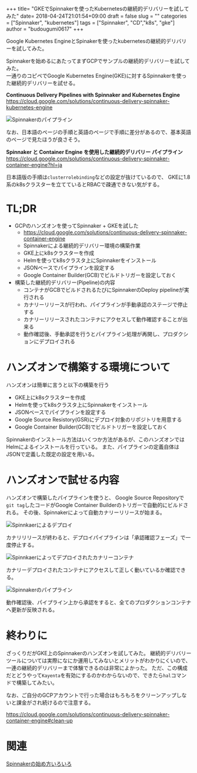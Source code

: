 +++
title= "GKEでSpinnakerを使ったKubernetesの継続的デリバリーを試してみた"
date= 2018-04-24T21:01:54+09:00
draft = false
slug = ""
categories = ["Spinnaker", "kubernetes"]
tags = ["Spinnaker", "CD","k8s", "gke"]
author = "budougumi0617"
+++

Google Kubernetes EngineとSpinakerを使ったkubernetesの継続的デリバリーを試してみた。

Spinnakerを始めるにあたってまずGCPでサンプルの継続的デリバリーを試してみた。  
一通りのコピペでGoogle Kubernetes Engine(GKE)に対するSpinnakerを使った継続的デリバリーを試せる。

**Continuous Delivery Pipelines with Spinnaker and Kubernetes Engine**  
https://cloud.google.com/solutions/continuous-delivery-spinnaker-kubernetes-engine


![Spinnakerのパイプライン](/2018/04/spinnaker-pipeline.png)

なお、日本語のページの手順と英語のページで手順に差分があるので、基本英語のページで見たほうが良さそう。

**Spinnaker と Container Engine を使用した継続的デリバリー パイプライン**  
https://cloud.google.com/solutions/continuous-delivery-spinnaker-container-engine?hl=ja

日本語版の手順は`clusterrolebinding`などの設定が抜けているので、
GKEに1.8系のk8sクラスターを立てているとRBACで疎通できない気がする。

# TL;DR

- GCPのハンズオンを使ってSpinnaker + GKEを試した
  - https://cloud.google.com/solutions/continuous-delivery-spinnaker-container-engine
  - Spinnakerによる継続的デリバリー環境の構築作業
  - GKE上にk8sクラスターを作成
  - Helmを使ってk8sクラスタ上にSpinnakerをインストール
  - JSONベースでパイプラインを設定する
  - Google Container Builder(GCB)でビルドトリガーを設定しておく
- 構築した継続的デリバリー(Pipeline)の内容
  - コンテナがGCBでビルドされるたびにSpinnakerのDeploy pipelineが実行される
  - カナリーリリースが行われ、パイプラインが手動承認のステージで停止する
  - カナリーリリースされたコンテナにアクセスして動作確認することが出来る
  - 動作確認後、手動承認を行うとパイプライン処理が再開し、プロダクションにデプロイされる


# ハンズオンで構築する環境について
ハンズオンは簡単に言うと以下の構築を行う

- GKE上にk8sクラスターを作成
- Helmを使ってk8sクラスタ上にSpinnakerをインストール
- JSONベースでパイプラインを設定する
- Google Source Resistory(GSR)にデプロイ対象のリポジトリを用意する
- Google Container Builder(GCB)でビルドトリガーを設定しておく

Spinnakerのインストール方法はいくつか方法があるが、このハンズオンではHelmによるインストールを行っている。
また、パイプラインの定義自体はJSONで定義した既定の設定を用いる。


# ハンズオンで試せる内容
ハンズオンで構築したパイプラインを使うと、
Google Source Repositoryで`git tag`したコードがGoogle Container Builderのトリガーで自動的にビルドされる。
その後、Spinnakerによって自動カナリーリリースが始まる。

![Spinnkaerによるデプロイ](/2018/04/spinnaker-deploy.png)

カナリリリースが終わると、デプロイパイプラインは「承認確認フェーズ」で一度停止する。

![Spinnkaerによってデプロイされたカナリーコンテナ](/2018/04/spinnaker-canary.png)

カナリーデプロイされたコンテナにアクセスして正しく動いているか確認できる。

![Spinnakerのパイプライン](/2018/04/spinnaker-pipeline.png)

動作確認後、パイプライン上から承認をすると、全てのプロダクションコンテナへ更新が反映される。


# 終わりに
ざっくりだがGKE上のSpinnakerのハンズオンを試してみた。
継続的デリバリーツールについては実際になにか運用してみないとメリットがわかりにくいので、
一連の継続的デリバリーまで体験できるのは非常によかった。
ただ、この構成だとどうやって`Kayenta`を有効にするのかわからないので、できたら`hal`コマンドで構築してみたい。


なお、ご自分のGCPアカウントで行った場合はもろもろをクリーンアップしないと課金がされ続けるので注意する。

https://cloud.google.com/solutions/continuous-delivery-spinnaker-container-engine#clean-up


# 関連
[Spinnakerの始め方いろいろ](/2018/04/22/how-to-start-spinnaker/)


